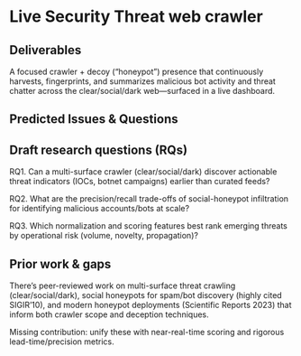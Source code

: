 # Live Security Threat web crawler

## Deliverables

A focused crawler + decoy (“honeypot”) presence that continuously harvests, fingerprints, and summarizes malicious bot activity and threat chatter across the clear/social/dark web—surfaced in a live dashboard.

## Predicted Issues & Questions

## Draft research questions (RQs)

RQ1. Can a multi-surface crawler (clear/social/dark) discover actionable threat indicators (IOCs, botnet campaigns) earlier than curated feeds?

RQ2. What are the precision/recall trade-offs of social-honeypot infiltration for identifying malicious accounts/bots at scale?

RQ3. Which normalization and scoring features best rank emerging threats by operational risk (volume, novelty, propagation)?

## Prior work & gaps

There’s peer-reviewed work on multi-surface threat crawling (clear/social/dark), social honeypots for spam/bot discovery (highly cited SIGIR’10), and modern honeypot deployments (Scientific Reports 2023) that inform both crawler scope and deception techniques.

Missing contribution: unify these with near-real-time scoring and rigorous lead-time/precision metrics.
